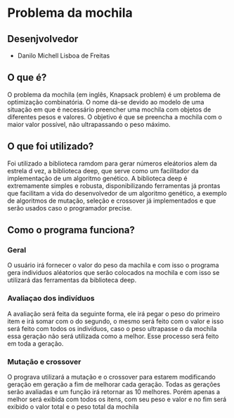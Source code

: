 # Problema da mochila
## Desenjvolvedor
* Danilo Michell Lisboa de Freitas
## O que é?
O problema da mochila (em inglês, Knapsack problem) é um problema de optimização combinatória. O nome dá-se devido ao modelo de uma situação em que é necessário preencher uma mochila com objetos de diferentes pesos e valores. O objetivo é que se preencha a mochila com o maior valor possível, não ultrapassando o peso máximo.
## O que foi utilizado?
Foi utilizado a biblioteca ramdom para gerar números eleátorios alem da estrela d vez, a biblioteca deep, que serve como um facilitador da implementação de um algoritmo genético. A biblioteca deep é extremamente simples e robusta, disponibilizando ferramentas já prontas que facilitam a vida do desenvolvedor de um algoritmo genético, a exemplo de algoritmos de mutação, seleção e crossover já implementados e que serão usados caso o programador precise.
## Como o programa funciona?
### Geral
O usuário irá fornecer o valor do peso da machila e com isso o programa gera individuos aléatorios que serão colocados na mochila e com isso se utilizará das ferramentas da biblioteca deep.
### Avaliaçao dos indivíduos
A avaliação será feita da seguinte forma, ele irá pegar o peso do primeiro item e irá somar com o do segundo, o mesmo será feito com o valor e isso será feito com todos os indivíduos, caso o peso ultrapasse o da mochila essa geração não será utilizada como a melhor. Esse processo será feito em toda a geração.
### Mutação e crossover
O prograva utilizará a mutação e o crossover para estarem modificando geração em geração a fim de melhorar cada geração. Todas as gerações serão avaliadas e um função irá retornar as 10 melhores. Porém apenas a melhor será exibida com todos os itens, com seu peso e valor e no fim será exibido o valor total e o peso total da mochila

